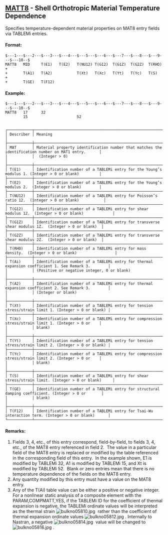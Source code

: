 ## [MATT8](https://nexus.hexagon.com/documentationcenter/bundle/MSC_Nastran_2022.4/page/Nastran_Combined_Book/qrg/bulkno/TOC.MATT8.xhtml) - Shell Orthotropic Material Temperature Dependence

Specifies temperature-dependent material properties on MAT8 entry fields via TABLEMi entries.

#### Format:

```nastran
$---1---$---2---$---3---$---4---$---5---$---6---$---7---$---8---$---9---$---10--$
MATT8   MID     T(E1)   T(E2)   T(NU12) T(G12)  T(G1Z)  T(G2Z)  T(RHO)  +       
+       T(A1)   T(A2)           T(Xt)   T(Xc)   T(Yt)   T(Yc)   T(S)    +       
+       T(GE)   T(F12)                                                          
```

#### Example:

```nastran
$---1---$---2---$---3---$---4---$---5---$---6---$---7---$---8---$---9---$---10--$
MATT8   17      32                                                              
        15                      52                                              
                                                                                
```

```text
┌───────────┬────────────────────────────────────────────────────────────────────────────────────────────────────┐
│ Describer │ Meaning                                                                                            │
├───────────┼────────────────────────────────────────────────────────────────────────────────────────────────────┤
│ MAT       │ Material property identification number that matches the identification number on MAT1 entry.      │
│           │  (Integer > 0)                                                                                     │
├───────────┼────────────────────────────────────────────────────────────────────────────────────────────────────┤
│ T(E1)     │ Identification number of a TABLEMi entry for the Young’s modulus 1. (Integer > 0 or blank)         │
├───────────┼────────────────────────────────────────────────────────────────────────────────────────────────────┤
│ T(E2)     │ Identification number of a TABLEMi entry for the Young’s modulus 2.  (Integer > 0 or blank)        │
├───────────┼────────────────────────────────────────────────────────────────────────────────────────────────────┤
│ T(NU12)   │ Identification number of a TABLEMi entry for Poisson’s ratio 12.  (Integer > 0 or blank)           │
├───────────┼────────────────────────────────────────────────────────────────────────────────────────────────────┤
│ T(G12)    │ Identification number of a TABLEMi entry for shear modulus 12.  (Integer > 0 or blank)             │
├───────────┼────────────────────────────────────────────────────────────────────────────────────────────────────┤
│ T(G1Z)    │ Identification number of a TABLEMi entry for transverse shear modulus 1Z.  (Integer > 0 or blank)  │
├───────────┼────────────────────────────────────────────────────────────────────────────────────────────────────┤
│ T(G2Z)    │ Identification number of a TABLEMi entry for transverse shear modulus 2Z.  (Integer > 0 or blank)  │
├───────────┼────────────────────────────────────────────────────────────────────────────────────────────────────┤
│ T(RHO)    │ Identification number of a TABLEMi entry for mass density.  (Integer > 0 or blank)                 │
├───────────┼────────────────────────────────────────────────────────────────────────────────────────────────────┤
│ T(Ai)     │ Identification number of a TABLEMi entry for thermal expansion coefficient 1. See Remark 3.        │
│           │ (Positive or negative integer, 0 or blank)                                                         │
├───────────┼────────────────────────────────────────────────────────────────────────────────────────────────────┤
│ T(A2)     │ Identification number of a TABLEMi entry for thermal expansion coefficient 2. See Remark 3.        │
│           │ (Integer or blank)                                                                                 │
├───────────┼────────────────────────────────────────────────────────────────────────────────────────────────────┤
│ T(Xt)     │ Identification number of a TABLEMi entry for tension stress/strain limit 1. (Integer > 0 or blank) │
├───────────┼────────────────────────────────────────────────────────────────────────────────────────────────────┤
│ T(Xc)     │ Identification number of a TABLEMi entry for compression stress/strain limit 1. (Integer > 0 or    │
│           │ blank)                                                                                             │
├───────────┼────────────────────────────────────────────────────────────────────────────────────────────────────┤
│ T(Yt)     │ Identification number of a TABLEMi entry for tension stress/strain limit 2. (Integer > 0 or blank) │
├───────────┼────────────────────────────────────────────────────────────────────────────────────────────────────┤
│ T(Yc)     │ Identification number of a TABLEMi entry for compression stress/strain limit 2. (Integer > 0 or    │
│           │ blank)                                                                                             │
├───────────┼────────────────────────────────────────────────────────────────────────────────────────────────────┤
│ T(S)      │ Identification number of a TABLEMi entry for shear stress/strain limit. (Integer > 0 or blank)     │
├───────────┼────────────────────────────────────────────────────────────────────────────────────────────────────┤
│ T(GE)     │ Identification number of a TABLEMi entry for structural damping coefficient. (Integer > 0 or       │
│           │ blank)                                                                                             │
├───────────┼────────────────────────────────────────────────────────────────────────────────────────────────────┤
│ T(F12)    │ Identification number of a TABLEMi entry for Tsai-Wu interaction term. (Integer > 0 or blank)      │
└───────────┴────────────────────────────────────────────────────────────────────────────────────────────────────┘
```

#### Remarks:

1. Fields 3, 4, etc., of this entry correspond, field-by-field, to fields 3, 4, etc., of the MAT8 entry referenced in field 2.  The value in a particular field of the MAT8 entry is replaced or modified by the table referenced in the corresponding field of this entry.  In the example shown, E1 is modified by TABLEMi 32, A1 is modified by TABLEMi 15, and Xt is modified by TABLEMi 52.  Blank or zero entries mean that there is no temperature dependence of the fields on the MAT8 entry.
2. Any quantity modified by this entry must have a value on the MAT8 entry.
3. Any of the T(Ai) table value can be either a positive or negative integer. For a nonlinear static analysis of a composite element with the PARAM,COMPMATT,YES, if the TABLEMi ID for the coefficient of thermal expansion is negative, the TABLEMi ordinate values will be interpreted as the thermal strain  ![bulkno05810.jpg](https://help-be.hexagonmi.com/bundle/MSC_Nastran_2022.4/page/Nastran_Combined_Book/qrg/bulkno/../../../assets/bulkno05810.jpg?_LANG=enus)  rather than the coefficient of thermal expansion ordinate values  ![bulkno05812.jpg](https://help-be.hexagonmi.com/bundle/MSC_Nastran_2022.4/page/Nastran_Combined_Book/qrg/bulkno/../../../assets/bulkno05812.jpg?_LANG=enus) . Internally to Nastran, a negative  ![bulkno05814.jpg](https://help-be.hexagonmi.com/bundle/MSC_Nastran_2022.4/page/Nastran_Combined_Book/qrg/bulkno/../../../assets/bulkno05814.jpg?_LANG=enus)  value will be changed to  ![bulkno05816.jpg](https://help-be.hexagonmi.com/bundle/MSC_Nastran_2022.4/page/Nastran_Combined_Book/qrg/bulkno/../../../assets/bulkno05816.jpg?_LANG=enus) .
